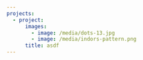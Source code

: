 ```yaml
---
projects:
  - project:
      images:
        - image: /media/dots-13.jpg
        - image: /media/indors-pattern.png
      title: asdf
---
```


